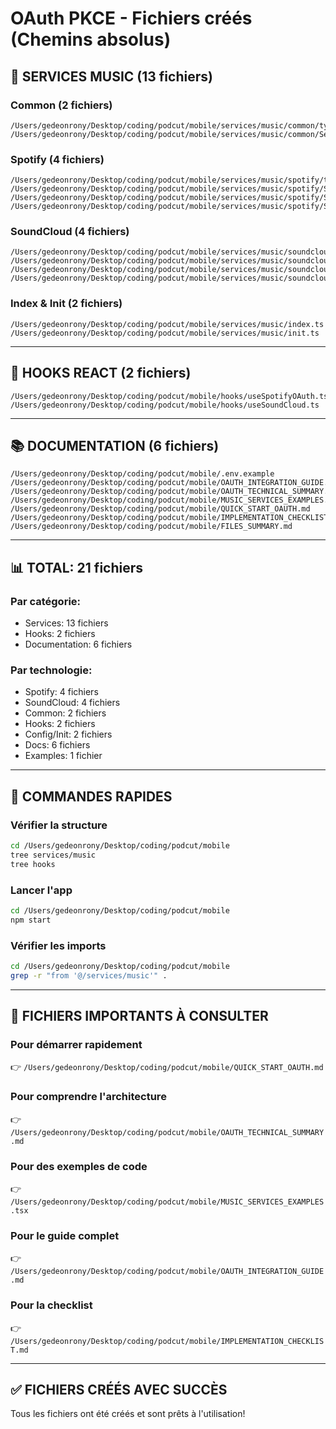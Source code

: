 # OAuth PKCE - Fichiers créés (Chemins absolus)

## 📁 SERVICES MUSIC (13 fichiers)

### Common (2 fichiers)
```
/Users/gedeonrony/Desktop/coding/podcut/mobile/services/music/common/types.ts
/Users/gedeonrony/Desktop/coding/podcut/mobile/services/music/common/SecureStorage.ts
```

### Spotify (4 fichiers)
```
/Users/gedeonrony/Desktop/coding/podcut/mobile/services/music/spotify/types.ts
/Users/gedeonrony/Desktop/coding/podcut/mobile/services/music/spotify/SpotifyAuth.ts
/Users/gedeonrony/Desktop/coding/podcut/mobile/services/music/spotify/SpotifyAPI.ts
/Users/gedeonrony/Desktop/coding/podcut/mobile/services/music/spotify/SpotifyPlayer.ts
```

### SoundCloud (4 fichiers)
```
/Users/gedeonrony/Desktop/coding/podcut/mobile/services/music/soundcloud/types.ts
/Users/gedeonrony/Desktop/coding/podcut/mobile/services/music/soundcloud/SoundCloudAuth.ts
/Users/gedeonrony/Desktop/coding/podcut/mobile/services/music/soundcloud/SoundCloudAPI.ts
/Users/gedeonrony/Desktop/coding/podcut/mobile/services/music/soundcloud/SoundCloudPlayer.ts
```

### Index & Init (2 fichiers)
```
/Users/gedeonrony/Desktop/coding/podcut/mobile/services/music/index.ts
/Users/gedeonrony/Desktop/coding/podcut/mobile/services/music/init.ts
```

---

## 🎣 HOOKS REACT (2 fichiers)

```
/Users/gedeonrony/Desktop/coding/podcut/mobile/hooks/useSpotifyOAuth.ts
/Users/gedeonrony/Desktop/coding/podcut/mobile/hooks/useSoundCloud.ts
```

---

## 📚 DOCUMENTATION (6 fichiers)

```
/Users/gedeonrony/Desktop/coding/podcut/mobile/.env.example
/Users/gedeonrony/Desktop/coding/podcut/mobile/OAUTH_INTEGRATION_GUIDE.md
/Users/gedeonrony/Desktop/coding/podcut/mobile/OAUTH_TECHNICAL_SUMMARY.md
/Users/gedeonrony/Desktop/coding/podcut/mobile/MUSIC_SERVICES_EXAMPLES.tsx
/Users/gedeonrony/Desktop/coding/podcut/mobile/QUICK_START_OAUTH.md
/Users/gedeonrony/Desktop/coding/podcut/mobile/IMPLEMENTATION_CHECKLIST.md
/Users/gedeonrony/Desktop/coding/podcut/mobile/FILES_SUMMARY.md
```

---

## 📊 TOTAL: 21 fichiers

### Par catégorie:
- Services: 13 fichiers
- Hooks: 2 fichiers
- Documentation: 6 fichiers

### Par technologie:
- Spotify: 4 fichiers
- SoundCloud: 4 fichiers
- Common: 2 fichiers
- Hooks: 2 fichiers
- Config/Init: 2 fichiers
- Docs: 6 fichiers
- Examples: 1 fichier

---

## 🚀 COMMANDES RAPIDES

### Vérifier la structure
```bash
cd /Users/gedeonrony/Desktop/coding/podcut/mobile
tree services/music
tree hooks
```

### Lancer l'app
```bash
cd /Users/gedeonrony/Desktop/coding/podcut/mobile
npm start
```

### Vérifier les imports
```bash
cd /Users/gedeonrony/Desktop/coding/podcut/mobile
grep -r "from '@/services/music'" .
```

---

## 📝 FICHIERS IMPORTANTS À CONSULTER

### Pour démarrer rapidement
👉 `/Users/gedeonrony/Desktop/coding/podcut/mobile/QUICK_START_OAUTH.md`

### Pour comprendre l'architecture
👉 `/Users/gedeonrony/Desktop/coding/podcut/mobile/OAUTH_TECHNICAL_SUMMARY.md`

### Pour des exemples de code
👉 `/Users/gedeonrony/Desktop/coding/podcut/mobile/MUSIC_SERVICES_EXAMPLES.tsx`

### Pour le guide complet
👉 `/Users/gedeonrony/Desktop/coding/podcut/mobile/OAUTH_INTEGRATION_GUIDE.md`

### Pour la checklist
👉 `/Users/gedeonrony/Desktop/coding/podcut/mobile/IMPLEMENTATION_CHECKLIST.md`

---

## ✅ FICHIERS CRÉÉS AVEC SUCCÈS

Tous les fichiers ont été créés et sont prêts à l'utilisation!
